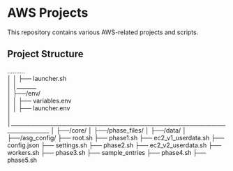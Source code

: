 # AWS Projects

This repository contains various AWS-related projects and scripts.

## Project Structure

              

..........                                       
│ │      ├── launcher.sh  
│ │_______                                            
│ ├──/env/                                               
│ │    ├── variables.env                                              
│ │    ├── launcher.env                                                     
│ │____________________________________________________________________________________________
│ ├──/core/            │ ├──/phase_files/      │ ├──/data/                    │ ├──/asg_config/
       ├── root.sh              ├── phase1.sh         ├── ec2_v1_userdata.sh           ├── config.json 
       ├── settings.sh          ├── phase2.sh         ├── ec2_v2_userdata.sh
       ├── workers.sh           ├── phase3.sh         ├── sample_entries
                                ├── phase4.sh 
                                ├── phase5.sh               
  

    

 


